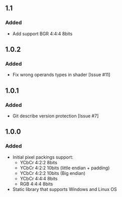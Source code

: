 ## 1.1

### Added
- Add support BGR 4:4:4 8bits

## 1.0.2

### Added
- Fix wrong operands types in shader [Issue #11]

## 1.0.1

### Added
- Git describe version protection [Issue #7]

## 1.0.0

### Added
- Initial pixel packings support:
    - YCbCr 4:2:2 8bits
    - YCbCr 4:2:2 10bits (little endian + padding)
    - YCbCr 4:2:2 10bits (Big endian)
    - YCbCr 4:4:4 8bits
    - RGB 4:4:4 8bits
- Static library that supports Windows and Linux OS
